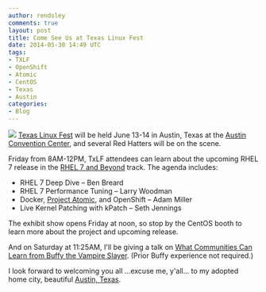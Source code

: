 ```yaml
---
author: rendsley
comments: true
layout: post
title: Come See Us at Texas Linux Fest
date: 2014-05-30 14:49 UTC
tags:
- TXLF
- OpenShift
- Atomic
- CentOS
- Texas
- Austin
categories:
- Blog
---
```

<img src="http://community.redhat.com/images/blog/TLF_200x200.png"> [Texas Linux Fest](http://texaslinuxfest.org/) will be held June 13-14 in Austin, Texas at the [Austin Convention Center](http://texaslinuxfest.org/venue), and several Red Hatters will be on the scene. 

Friday from 8AM-12PM, TxLF attendees can learn about the upcoming RHEL 7 release in the [RHEL 7 and Beyond](http://texaslinuxfest.org/content/rhel-7-and-beyond) track. The agenda includes:

* RHEL 7 Deep Dive &ndash; Ben Breard
* RHEL 7 Performance Tuning &ndash; Larry Woodman
* Docker, [Project Atomic](http://www.projectatomic.io/), and OpenShift &ndash; Adam Miller
* Live Kernel Patching with kPatch &ndash; Seth Jennings

The exhibit show opens Friday at noon, so stop by the CentOS booth to learn more about the project and upcoming release. 

And on Saturday at 11:25AM, I'll be giving a talk on [What Communities Can Learn from Buffy the Vampire Slayer](http://texaslinuxfest.org/content/what-communities-can-learn-buffy-vampire-slayer). (Prior Buffy experience not required.)

I look forward to welcoming you all ...excuse me, y'all... to my adopted home city, beautiful [Austin, Texas](http://www.austintexas.org/).

